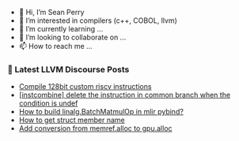 - 👋 Hi, I’m Sean Perry
- 👀 I’m interested in compilers (c++, COBOL, llvm)
- 🌱 I’m currently learning ...
- 💞️ I’m looking to collaborate on ...
- 📫 How to reach me ...

<!---
s66perry/s66perry is a ✨ special ✨ repository because its `README.md` (this file) appears on your GitHub profile.
You can click the Preview link to take a look at your changes.
--->
### 📕 Latest LLVM Discourse Posts

<!-- DISCOURSE-LLVM:START -->
- [Compile 128bit custom riscv instructions](https://discourse.llvm.org/t/compile-128bit-custom-riscv-instructions/73418#post_5)
- [[instcombine] delete the instruction in common branch when the condition is undef](https://discourse.llvm.org/t/instcombine-delete-the-instruction-in-common-branch-when-the-condition-is-undef/73536#post_1)
- [How to build linalg.BatchMatmulOp in mlir pybind?](https://discourse.llvm.org/t/how-to-build-linalg-batchmatmulop-in-mlir-pybind/73494#post_2)
- [How to get struct member name](https://discourse.llvm.org/t/how-to-get-struct-member-name/73522#post_5)
- [Add conversion from memref.alloc to gpu.alloc](https://discourse.llvm.org/t/add-conversion-from-memref-alloc-to-gpu-alloc/73535#post_1)
<!-- DISCOURSE-LLVM:END -->
